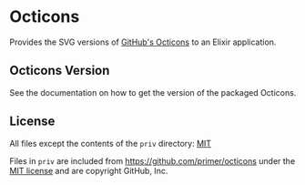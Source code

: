 # Octicons

Provides the SVG versions of [GitHub's Octicons][octicons] to an Elixir application.

## Octicons Version

See the documentation on how to get the version of the packaged Octicons.

## License

All files except the contents of the `priv` directory: [MIT](LICENSE.md)

Files in `priv` are included from https://github.com/primer/octicons under the [MIT license][octicons-license] and are copyright GitHub, Inc.

[octicons]: https://octicons.github.com/
[octicons-license]: https://github.com/primer/octicons/blob/master/LICENSE
